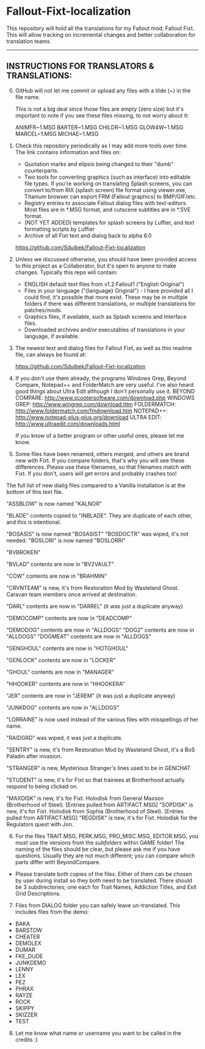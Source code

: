# Fallout-Fixt-localization
This repository will hold all the translations for my Fallout mod, Fallout Fixt. This will allow tracking on incremental changes and better collaboration for translation teams.

-------------------------------------------------
INSTRUCTIONS FOR TRANSLATORS & TRANSLATIONS:
-------------------------------------------------

0)  GitHub will not let me commit or upload any files with a tilde (~) in the file name.

    This is not a big deal since those files are empty (zero size) but it's important to note if you see these files missing, to not worry about it:

	ANIMFR~1.MSG
	BARTER~1.MSG
	CHILDR~1.MSG
	GLOW4W~1.MSG
	MARCEL~1.MSG
	MICHAE~1.MSG


1)  Check this repository periodically as I may add more tools over time. The link contains information and files on:

    - Quotation marks and elipsis being changed to their "dumb" counterparts.
    - Two tools for converting graphics (such as interface) into editable file types. If you're working on translating Splash screens, you can convert to/from RIX (splash screen) file format using viewer.exe, Titanium browser can export FRM (Fallout graphics) to BMP/GIF/etc.
    - Registry entries to associate Fallout dialog files with text-editors.  Most files are in *.MSG format, and cutscene subtitles are in *.SVE format.
    - (NOT YET ADDED) templates for splash screens by Luffier, and text formatting scripts by Luffier
    - Archive of all Fixt text and dialog back to alpha 6.0

	https://github.com/Sduibek/Fallout-Fixt-localization


2)  Unless we discussed otherwise, you should have been provided access to this project as a Collaborator, but it's open to anyone to make changes.
    Typically this repo will contain:
    
    - ENGLISH default text files from v1.2 Fallout1 ("English Original")
    - Files in your language ("{language} Original")  -  I have provided all I could find, it's possible that more exist. These may be in multiple folders if there was different translations, or multiple translations for patches/mods.
    - Graphics files, if available, such as Splash screens and Interface files.
    - Downloaded archives and/or executables of translations in your language, if available.


3) The newest text and dialog files for Fallout Fixt, as well as this readme file, can always be found at:

	https://github.com/Sduibek/Fallout-Fixt-localization


4) If you don't use them already, the programs Windows Grep, Beyond Compare, Notepad++ and FolderMatch are very useful. I've also heard good things about Ultra Edit although I don't personally use it.
	BEYOND COMPARE:  http://www.scootersoftware.com/download.php
	WINDOWS GREP:  http://www.wingrep.com/download.htm
	FOLDERMATCH:  http://www.foldermatch.com/fmdownload.htm
	NOTEPAD++:  http://www.notepad-plus-plus.org/download
	ULTRA EDIT:  http://www.ultraedit.com/downloads.html

   If you know of a better program or other useful ones, please let me know.


5) Some files have been renamed, others merged, and others are brand new with Fixt. If you compare folders, that's why you will see these differences.
   Please use these filenames, so that filenames match with Fixt. If you don't, users will get errors and probably crashes too!


 The full list of new dialig files compared to a Vanilla installation is at the bottom of this text file.


"ASSBLOW" is now named "KALNOR"

"BLADE" contents copied to "INBLADE". They are duplicate of each other, and this is intentional.

"BOSASIS" is now named "BOSASIST"
"BOSDOCTR" was wiped, it's not needed.
"BOSLORI" is now named "BOSLORRI"

"BVBROKEN"

"BVLAD" contents are now in "BV2VAULT"

"COW" contents are now in "BRAHMIN"

"CRVNTEAM" is new, it's from Restoration Mod by Wasteland Ghost. Caravan team members once arrived at destination.

"DARL" contents are now in "DARREL" (it was just a duplicate anyway)

"DEMOCOMP" contents are now in "DEADCOMP"

"DEMODOG" contents are now in "ALLDOGS"
"DOG2"    contents are now in "ALLDOGS"
"DOGMEAT" contents are now in "ALLDOGS"

"GENGHOUL" contents are now in "HOTGHOUL"

"GENLOCK" contents are now in "LOCKER"

"GHOUL" contents are now in "MANAGER"

"HHOOKER" contents are now in "HHOOKERA"

"JER" contents are now in "JEREM" (it was just a duplicate anyway)

"JUNKDOG" contents are now in "ALLDOGS"

"LORRAINE" is now used instead of the various files with misspellings of her name.

"RAIDGRD" was wiped, it was just a duplicate.

"SENTRY" is new, it's from Restoration Mod by Wasteland Ghost, it's a BoS Paladin after invasion.

"STRANGER" is new, Mysterious Stranger's lines used to be in GENCHAT

"STUDENT" is new, it's for Fixt so that trainees at Brotherhood actually respond to being clicked on.

"MAXDISK" is new, it's for Fixt. Holodisk from General Maxson (Brotherhood of Steel). [Entries pulled from ARTIFACT.MSG]
"SOPDISK" is new, it's for Fixt. Holodisk from Sophia (Brotherhood of Steel). [Entries pulled from ARTIFACT.MSG]
"REGDISK" is new, it's for Fixt. Holodisk for the Regulators quest with Jon.


6) For the files TRAIT.MSG, PERK.MSG, PRO_MISC.MSG, EDITOR.MSG, you must use the versions from the *subfolders* within GAME folder! The naming of the files should be clear, but please ask me if you have questions. Usually they are not much different; you can compare which parts differ with BeyondCompare.

 - Please translate both copies of the files. Either of them can be chosen by user during install so they both need to be translated. There should be 3 subdirectories; one each for Trait Names, Addiction Titles, and Exit Grid Descriptions.


7) Files from DIALOG folder you can safely leave un-translated. This includes files from the demo:

 - BAKA
 - BARSTOW
 - CHEATER
 - DEMOLEX
 - DUMAR
 - FKE_DUDE
 - JUNKDEMO
 - LENNY
 - LEX
 - PEZ
 - PHRAX
 - RAYZE
 - ROCK
 - SKIPPY
 - SKIZZER
 - TEST


8) Let me know what name or username you want to be called in the credits :)

